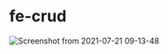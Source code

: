 # fe-crud
 
![Screenshot from 2021-07-21 09-13-48](https://user-images.githubusercontent.com/72371119/126420103-6e40d786-97d4-45c6-94e4-70aeac9c0237.png)

